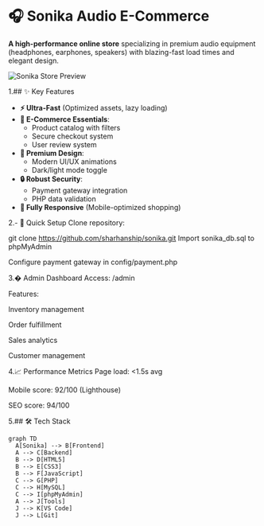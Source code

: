 # 🎧 Sonika Audio E-Commerce

**A high-performance online store** specializing in premium audio equipment (headphones, earphones, speakers) with blazing-fast load times and elegant design.

![Sonika Store Preview](path/to/screenshot.png)

1.## ✨ Key Features
- **⚡ Ultra-Fast** (Optimized assets, lazy loading)
- **🛒 E-Commerce Essentials**:
  - Product catalog with filters
  - Secure checkout system
  - User review system
- **🎨 Premium Design**:
  - Modern UI/UX animations
  - Dark/light mode toggle
- **🔒 Robust Security**:
  - Payment gateway integration
  - PHP data validation
- **📱 Fully Responsive** (Mobile-optimized shopping)

2.- 🚀 Quick Setup
Clone repository:

git clone https://github.com/sharhanship/sonika.git
Import sonika_db.sql to phpMyAdmin

Configure payment gateway in config/payment.php

3.� Admin Dashboard
Access: /admin

Features:

Inventory management

Order fulfillment

Sales analytics

Customer management

4.📈 Performance Metrics
Page load: <1.5s avg

Mobile score: 92/100 (Lighthouse)

SEO score: 94/100

5.## 🛠️ Tech Stack
```mermaid
graph TD
  A[Sonika] --> B[Frontend]
  A --> C[Backend]
  B --> D[HTML5]
  B --> E[CSS3]
  B --> F[JavaScript]
  C --> G[PHP]
  C --> H[MySQL]
  C --> I[phpMyAdmin]
  A --> J[Tools]
  J --> K[VS Code]
  J --> L[Git]
